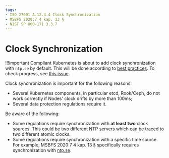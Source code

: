 ```yaml
---
tags:
- ISO 27001 A.12.4.4 Clock Synchronization
- MSBFS 2020:7 4 kap. 13 §
- NIST SP 800-171 3.3.7
---
```

# Clock Synchronization

!!!important
    Compliant Kubernetes is about to add clock synchronization with `ntp.se` by default.
    This will be done according to [best practices](https://www.netnod.se/blog/best-practices-connecting-ntp-servers).
    To check progress, see [this issue](https://github.com/elastisys/compliantkubernetes-kubespray/issues/250).



Clock synchronization is important for the following reasons:

- Several Kubernetes components, in particular etcd, Rook/Ceph, do not work correctly if Nodes' clock drifts by more than 100ms;
- Several data protection regulations require it.

Be aware of the following:

- Some regulations require synchronization with **at least two** clock sources. This could be two different NTP servers which can be traced to two different atomic clocks.
- Some regulations require synchronization with a specific time source. For example, MSBFS 2020:7 4 kap. 13 § specifically requires synchronization with [ntp.se](https://www.netnod.se/swedish-distributed-time-service).
